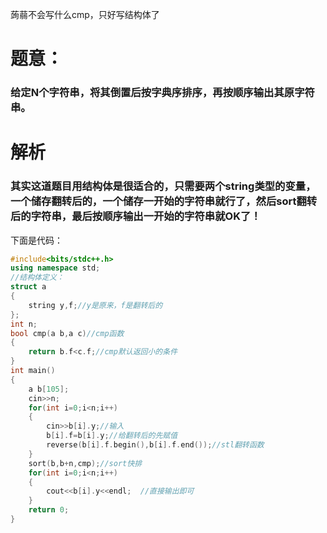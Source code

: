 蒟蒻不会写什么cmp，只好写结构体了
# 题意：
### 给定N个字符串，将其倒置后按字典序排序，再按顺序输出其原字符串。
# 解析
### 其实这道题目用结构体是很适合的，只需要两个string类型的变量，一个储存翻转后的，一个储存一开始的字符串就行了，然后sort翻转后的字符串，最后按顺序输出一开始的字符串就OK了！
下面是代码：
```cpp
#include<bits/stdc++.h>
using namespace std;
//结构体定义：
struct a   
{
    string y,f;//y是原来，f是翻转后的
};             
int n;                           
bool cmp(a b,a c)//cmp函数
{ 
    return b.f<c.f;//cmp默认返回小的条件
}
int main()
{                     
    a b[105];    
	cin>>n;
    for(int i=0;i<n;i++)
    {
        cin>>b[i].y;//输入
        b[i].f=b[i].y;//给翻转后的先赋值
        reverse(b[i].f.begin(),b[i].f.end());//stl翻转函数
    }
    sort(b,b+n,cmp);//sort快排                       
    for(int i=0;i<n;i++)
    {
        cout<<b[i].y<<endl;  //直接输出即可
    }      
    return 0;
}
```
